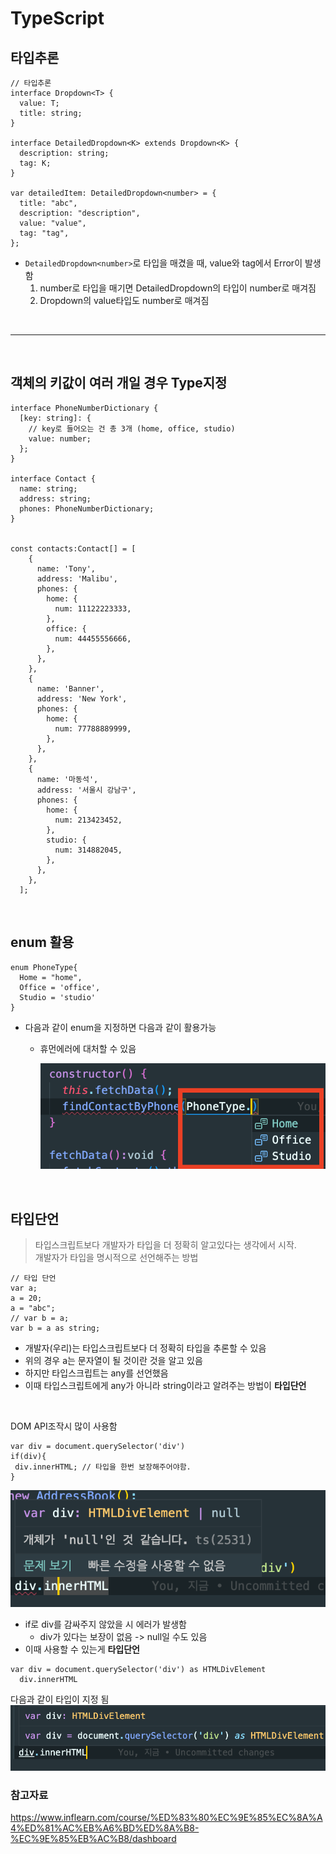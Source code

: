# TypeScript

## 타입추론

```TSX
// 타입추론
interface Dropdown<T> {
  value: T;
  title: string;
}

interface DetailedDropdown<K> extends Dropdown<K> {
  description: string;
  tag: K;
}

var detailedItem: DetailedDropdown<number> = {
  title: "abc",
  description: "description",
  value: "value",
  tag: "tag",
};
```

- `DetailedDropdown<number>`로 타입을 매겼을 때, value와 tag에서 Error이 발생함
  1.  number로 타입을 매기면 DetailedDropdown의 타입이 number로 매겨짐
  2.  Dropdown의 value타입도 number로 매겨짐

<br>

---

<br>

## 객체의 키값이 여러 개일 경우 Type지정

```TSX
interface PhoneNumberDictionary {
  [key: string]: {
    // key로 들어오는 건 총 3개 (home, office, studio)
    value: number;
  };
}

interface Contact {
  name: string;
  address: string;
  phones: PhoneNumberDictionary;
}


const contacts:Contact[] = [
    {
      name: 'Tony',
      address: 'Malibu',
      phones: {
        home: {
          num: 11122223333,
        },
        office: {
          num: 44455556666,
        },
      },
    },
    {
      name: 'Banner',
      address: 'New York',
      phones: {
        home: {
          num: 77788889999,
        },
      },
    },
    {
      name: '마동석',
      address: '서울시 강남구',
      phones: {
        home: {
          num: 213423452,
        },
        studio: {
          num: 314882045,
        },
      },
    },
  ];
```

<br>

## enum 활용

```TSX
enum PhoneType{
  Home = "home",
  Office = 'office',
  Studio = 'studio'
}
```

- 다음과 같이 enum을 지정하면 다음과 같이 활용가능

  - 휴먼에러에 대처할 수 있음

    ![이넘 활용법 캡처](/screen/enum%ED%99%9C%EC%9A%A9.png)

<br>

## 타입단언

> 타입스크립트보다 개발자가 타입을 더 정확히 알고있다는 생각에서 시작.  
> 개발자가 타입을 명시적으로 선언해주는 방법

```TSX
// 타입 단언
var a;
a = 20;
a = "abc";
// var b = a;
var b = a as string;
```

- 개발자(우리)는 타입스크립트보다 더 정확히 타입을 추론할 수 있음
- 위의 경우 a는 문자열이 될 것이란 것을 알고 있음
- 하지만 타입스크립트는 any를 선언했음
- 이때 타입스크립트에게 any가 아니라 string이라고 알려주는 방법이 **타입단언**

<br>

DOM API조작시 많이 사용함

```TSX
var div = document.querySelector('div')
if(div){
 div.innerHTML; // 타입을 한번 보장해주어야함.
}
```

![타입단언 전](/screen/%ED%83%80%EC%9E%85%EB%8B%A8%EC%96%B8%20%EC%A0%84.png)

- if로 div를 감싸주지 않았을 시 에러가 발생함
  - div가 있다는 보장이 없음 -> null일 수도 있음
- 이때 사용할 수 있는게 **타입단언**

```TSX
var div = document.querySelector('div') as HTMLDivElement
  div.innerHTML
```

다음과 같이 타입이 지정 됨
![타입단언 후](/screen/%ED%83%80%EC%9E%85%EB%8B%A8%EC%96%B8%20%ED%9B%84.png)

### 참고자료

https://www.inflearn.com/course/%ED%83%80%EC%9E%85%EC%8A%A4%ED%81%AC%EB%A6%BD%ED%8A%B8-%EC%9E%85%EB%AC%B8/dashboard
